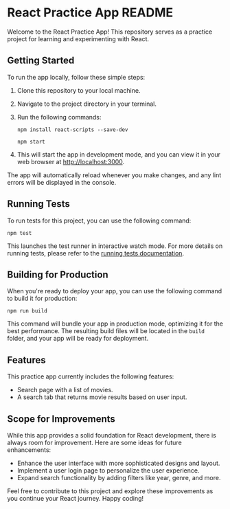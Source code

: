 # React Practice App README

Welcome to the React Practice App! This repository serves as a practice project for learning and experimenting with React.

## Getting Started

To run the app locally, follow these simple steps:

1. Clone this repository to your local machine.
2. Navigate to the project directory in your terminal.
3. Run the following commands:

   ```
   npm install react-scripts --save-dev
   ```

   ```
   npm start
   ```

4. This will start the app in development mode, and you can view it in your web browser at [http://localhost:3000](http://localhost:3000).

The app will automatically reload whenever you make changes, and any lint errors will be displayed in the console.

## Running Tests

To run tests for this project, you can use the following command:

```
npm test
```

This launches the test runner in interactive watch mode. For more details on running tests, please refer to the [running tests documentation](https://facebook.github.io/create-react-app/docs/running-tests).

## Building for Production

When you're ready to deploy your app, you can use the following command to build it for production:

```
npm run build
```

This command will bundle your app in production mode, optimizing it for the best performance. The resulting build files will be located in the `build` folder, and your app will be ready for deployment.

## Features

This practice app currently includes the following features:

- Search page with a list of movies.
- A search tab that returns movie results based on user input.

## Scope for Improvements

While this app provides a solid foundation for React development, there is always room for improvement. Here are some ideas for future enhancements:

- Enhance the user interface with more sophisticated designs and layout.
- Implement a user login page to personalize the user experience.
- Expand search functionality by adding filters like year, genre, and more.

Feel free to contribute to this project and explore these improvements as you continue your React journey. Happy coding!
